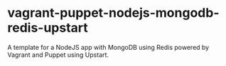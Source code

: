 # vagrant-puppet-nodejs-mongodb-redis-upstart
A template for a NodeJS app with MongoDB using Redis powered by Vagrant and Puppet using Upstart.
